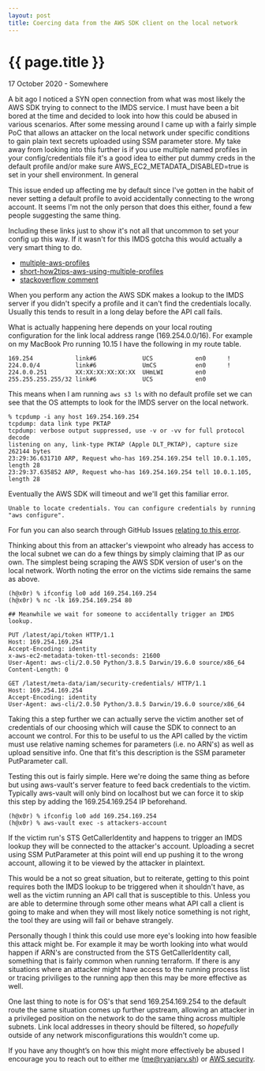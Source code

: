```yaml
---
layout: post
title: Coercing data from the AWS SDK client on the local network
---
```


{{ page.title }}
================

<p class="meta">17 October 2020 - Somewhere</p>
A bit ago I noticed a SYN open connection from what was most likely the AWS SDK trying to connect to the IMDS service. I must have been a bit bored at the time and decided to look into how this could be abused in various scenarios. After some messing around I came up with a fairly simple PoC that allows an attacker on the local network under specific conditions to gain plain text secrets uploaded using SSM parameter store. My take away from looking into this further is if you use multiple named profiles in your config/credentials file it's a good idea to either put dummy creds in the default profile and/or make sure AWS_EC2_METADATA_DISABLED=true is set in your shell environment. In general

This issue ended up affecting me by default since I've gotten in the habit of never setting a default profile to avoid accidentally connecting to the wrong account. It seems I'm not the only person that does this either, found a few people suggesting the same thing.

Including these links just to show it's not all that uncommon to set your config up this way. If it wasn't for this IMDS gotcha this would actually a very smart thing to do.

* [multiple-aws-profiles](https://mads-hartmann.com/2017/04/27/multiple-aws-profiles.html#dont-have-a-default-profile)
* [short-how2tips-aws-using-multiple-profiles](https://knplabs.com/en/blog/short-how2tips-aws-using-multiple-profiles)
* [stackoverflow comment](https://stackoverflow.com/a/37866692)

When you perform any action the AWS SDK makes a lookup to the IMDS server if you didn't specify a profile and it can't find the credentials locally. Usually this tends to result in a long delay before the API call fails.

What is actually happening here depends on your local routing configuration for the link local address range (169.254.0.0/16). For example on my MacBook Pro running 10.15 I have the following in my route table.


```
169.254            link#6             UCS            en0      !
224.0.0/4          link#6             UmCS           en0      !
224.0.0.251        XX:XX:XX:XX:XX:XX  UHmLWI         en0       
255.255.255.255/32 link#6             UCS            en0
```

This means when I am running `aws s3 ls` with no default profile set we can see that the OS attempts to look for the IMDS server on the local network.


```
% tcpdump -i any host 169.254.169.254
tcpdump: data link type PKTAP
tcpdump: verbose output suppressed, use -v or -vv for full protocol decode
listening on any, link-type PKTAP (Apple DLT_PKTAP), capture size 262144 bytes
23:29:36.631710 ARP, Request who-has 169.254.169.254 tell 10.0.1.105, length 28
23:29:37.635852 ARP, Request who-has 169.254.169.254 tell 10.0.1.105, length 28
```


Eventually the AWS SDK will timeout and we'll get this familiar error. 

```
Unable to locate credentials. You can configure credentials by running "aws configure".
```

For fun you can also search through GitHub Issues [relating to this error](https://github.com/search?q=%27Unable+to+locate+credentials.+You+can+configure+credentials+by+running+%22aws+configure%22.%27&type=issues).

Thinking about this from an attacker's viewpoint who already has access to the local subnet we can do a few things by simply claiming that IP as our own. The simplest being scraping the AWS SDK version of user's on the local network. Worth noting the error on the victims side remains the same as above.


```
(h@x0r) % ifconfig lo0 add 169.254.169.254
(h@x0r) % nc -lk 169.254.169.254 80

## Meanwhile we wait for someone to accidentally trigger an IMDS lookup.

PUT /latest/api/token HTTP/1.1
Host: 169.254.169.254
Accept-Encoding: identity
x-aws-ec2-metadata-token-ttl-seconds: 21600
User-Agent: aws-cli/2.0.50 Python/3.8.5 Darwin/19.6.0 source/x86_64
Content-Length: 0

GET /latest/meta-data/iam/security-credentials/ HTTP/1.1
Host: 169.254.169.254
Accept-Encoding: identity
User-Agent: aws-cli/2.0.50 Python/3.8.5 Darwin/19.6.0 source/x86_64
```

Taking this a step further we can actually serve the victim another set of credentials of our choosing which will cause the SDK to connect to an account we control. For this to be useful to us the API called by the victim must use relative naming schemes for parameters (i.e. no ARN's) as well as upload sensitive info. One that fit's this description is the SSM parameter PutParameter call.


Testing this out is fairly simple. Here we're doing the same thing as before but using aws-vault's server feature to feed back credentials to the victim. Typically aws-vault will only bind on localhost but we can force it to skip this step by adding the 169.254.169.254 IP beforehand.


```
(h@x0r) % ifconfig lo0 add 169.254.169.254
(h@x0r) % aws-vault exec -s attackers-account
```


If the victim run's STS GetCallerIdentity and happens to trigger an IMDS lookup they will be connected to the attacker's account. Uploading a secret using SSM PutParameter at this point will end up pushing it to the wrong account, allowing it to be viewed by the attacker in plaintext.

This would be a not so great situation, but to reiterate, getting to this point requires both the IMDS lookup to be triggered when it shouldn't have, as well as the victim running an API call that is susceptible to this. Unless you are able to determine through some other means what API call a client is going to make and when they will most likely notice something is not right, the tool they are using will fail or behave strangely.

Personally though I think this could use more eye's looking into how feasible this attack might be. For example it may be worth looking into what would happen if ARN's are constructed from the STS GetCallerIdentity call, something that is fairly common when running terraform. If there is any situations where an attacker might have access to the running process list or tracing priviliges to the running app then this may be more effective as well.

One last thing to note is for OS's that send 169.254.169.254 to the default route the same situation comes up further upstream, allowing an attacker in a privileged position on the network to do the same thing across multiple subnets. Link local addresses in theory should be filtered, so *hopefully* outside of any network misconfigurations this wouldn't come up.

If you have any thought’s on how this might more effectively be abused I encourage you to reach out to either me (me@ryanjarv.sh) or [AWS security](https://aws.amazon.com/security/vulnerability-reporting/).

